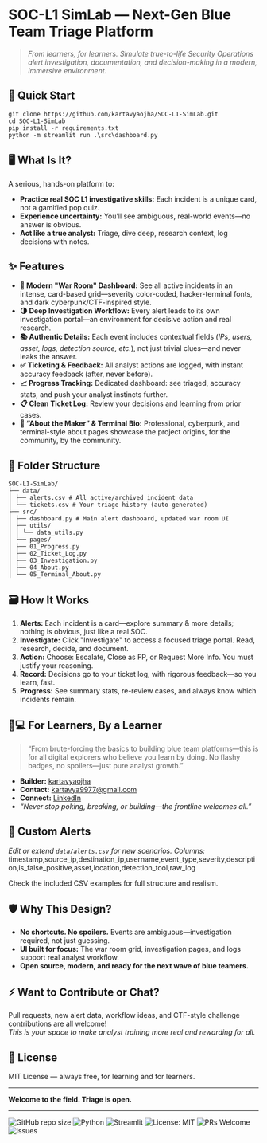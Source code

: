 # SOC-L1 SimLab — Next-Gen Blue Team Triage Platform

> _From learners, for learners. Simulate true-to-life Security Operations alert investigation, documentation, and decision-making in a modern, immersive environment._

## 🚀 Quick Start
    
    git clone https://github.com/kartavyaojha/SOC-L1-SimLab.git
    cd SOC-L1-SimLab
    pip install -r requirements.txt
    python -m streamlit run .\src\dashboard.py
    

## 🖥️ What Is It?

A serious, hands-on platform to:
- **Practice real SOC L1 investigative skills:** Each incident is a unique card, not a gamified pop quiz.
- **Experience uncertainty:** You’ll see ambiguous, real-world events—no answer is obvious.
- **Act like a true analyst:** Triage, dive deep, research context, log decisions with notes.

## ✨ Features

- **🔻 Modern "War Room" Dashboard:** See all active incidents in an intense, card-based grid—severity color-coded, hacker-terminal fonts, and dark cyberpunk/CTF-inspired style.
- **🌗 Deep Investigation Workflow:** Every alert leads to its own investigation portal—an environment for decisive action and real research.
- **📚 Authentic Details:** Each event includes contextual fields (_IPs, users, asset, logs, detection source, etc._), not just trivial clues—and never leaks the answer.
- **✅ Ticketing & Feedback:** All analyst actions are logged, with instant accuracy feedback (after, never before).
- **📈 Progress Tracking:** Dedicated dashboard: see triaged, accuracy stats, and push your analyst instincts further.
- **📋 Clean Ticket Log:** Review your decisions and learning from prior cases.
- **👾 “About the Maker” & Terminal Bio:** Professional, cyberpunk, and terminal-style about pages showcase the project origins, for the community, by the community.

## 📁 Folder Structure
    SOC-L1-SimLab/
    ├── data/
    │ ├── alerts.csv # All active/archived incident data
    │ └── tickets.csv # Your triage history (auto-generated)
    ├── src/
    │ ├── dashboard.py # Main alert dashboard, updated war room UI
    │ ├── utils/
    │ │ └── data_utils.py
    │ └── pages/
    │ ├── 01_Progress.py
    │ ├── 02_Ticket_Log.py
    │ ├── 03_Investigation.py
    │ ├── 04_About.py
    │ └── 05_Terminal_About.py


## 🗃️ How It Works

1. **Alerts:** Each incident is a card—explore summary & more details; nothing is obvious, just like a real SOC.
2. **Investigate:** Click "Investigate" to access a focused triage portal. Read, research, decide, and document.
3. **Action:** Choose: Escalate, Close as FP, or Request More Info. You must justify your reasoning.
4. **Record:** Decisions go to your ticket log, with rigorous feedback—so you learn, fast.
5. **Progress:** See summary stats, re-review cases, and always know which incidents remain.

## 🧑💻 For Learners, By a Learner

> “From brute-forcing the basics to building blue team platforms—this is for all digital explorers who believe you learn by doing. No flashy badges, no spoilers—just pure analyst growth.”

- **Builder:** [kartavyaojha](https://github.com/kartavyaojha)  
- **Contact:** kartavya9977@gmail.com  
- **Connect:** [LinkedIn](https://www.linkedin.com/in/kartavya-ojha)  
- _“Never stop poking, breaking, or building—the frontline welcomes all.”_

## 📄 Custom Alerts

_Edit or extend `data/alerts.csv` for new scenarios. Columns:_
timestamp,source_ip,destination_ip,username,event_type,severity,description,is_false_positive,asset,location,detection_tool,raw_log

Check the included CSV examples for full structure and realism.

## 🛡️ Why This Design?

- **No shortcuts. No spoilers.** Events are ambiguous—investigation required, not just guessing.
- **UI built for focus:** The war room grid, investigation pages, and logs support real analyst workflow.
- **Open source, modern, and ready for the next wave of blue teamers.**

## ⚡ Want to Contribute or Chat?

Pull requests, new alert data, workflow ideas, and CTF-style challenge contributions are all welcome!  
_This is your space to make analyst training more real and rewarding for all._

## 📜 License

MIT License — always free, for learning and for learners.

---

**Welcome to the field. Triage is open.**

---
![GitHub repo size](https://img.shields.io/github/repo-size/kartavyaojha/SOC-L1-SimLab?color=brightgreen)
![Python](https://img.shields.io/badge/Python-3.8%2B-blue?logo=python)
![Streamlit](https://img.shields.io/badge/Built%20with-Streamlit-ff4b4b?logo=streamlit)
![License: MIT](https://img.shields.io/badge/License-MIT-yellow.svg)
![PRs Welcome](https://img.shields.io/badge/PRs-welcome-brightgreen.svg)
![Issues](https://img.shields.io/github/issues/kartavyaojha/SOC-L1-SimLab?color=blue)

